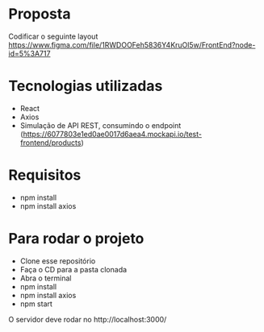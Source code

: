 # Proposta 

Codificar o seguinte layout https://www.figma.com/file/1RWDOOFeh5836Y4KruOl5w/FrontEnd?node-id=5%3A717

# Tecnologias utilizadas 

- React
- Axios
- Simulação de API REST, consumindo o endpoint (https://6077803e1ed0ae0017d6aea4.mockapi.io/test-frontend/products)

# Requisitos

- npm install
- npm install axios

# Para rodar o projeto

- Clone esse repositório
- Faça o CD para a pasta clonada
- Abra o terminal
- npm install
- npm install axios
- npm start

O servidor deve rodar no http://localhost:3000/
